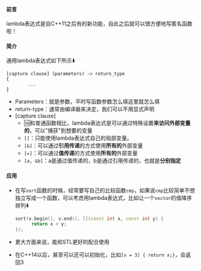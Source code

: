 #### 前言

lambda表达式是自C++11之后有的新功能，自此之后就可以很方便地写匿名函数啦！

#### 简介

通用lambda表达式如下所示⬇️

```
[capture clause] (parameters) -> return_type
{
		...
}
```

- Parameters：就是参数，平时写函数参数怎么填这里就怎么填
- return-type：通常由编译器来决定，我们可以不用显式声明
- [capture clause]
  - 🆚和普通函数相比，lambda表达式是可以通过特殊设置**来访问外部变量的**，可以"捕获"到想要的变量
  - `[]`：只能使用lambda表达式自己的局部变量。
  - `[&]`：可以通过**引用传递**的方式使用**所有的**外部变量
  - `[=]`：可以通过**值传递**的方式使用**所有的**外部变量
  - `[a, &b]`：a是通过值传递的，b是通过引用传递的，也就是**分别指定**

#### 应用

- 在写`sort`函数的时候，经常要写自己的比较函数`cmp`，如果说`cmp`比较简单不想独立写成一个函数，可以考虑用lambda表达式，比如让一个`vector`的值降序排列⬇️

  ```c++
  sort(v.begin(), v.end(), [](const int x, const int y) {
  		return x > y;
  });
  ```

- 更大方面来说，能和STL更好的配合使用

- 在C++14以后，甚至可以还可以初始化，比如`[x = 3] { return x;}`，会返回3